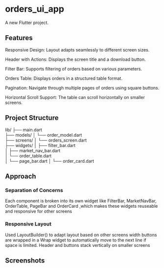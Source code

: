 # orders_ui_app

A new Flutter project.

## Features

Responsive Design: Layout adapts seamlessly to different screen sizes.

Header with Actions: Displays the screen title and a download button.

Filter Bar: Supports filtering of orders based on various parameters.

Orders Table: Displays orders in a structured table format.

Pagination: Navigate through multiple pages of orders using square buttons.

Horizontal Scroll Support: The table can scroll horizontally on smaller screens.

## Project Structure
lib/
├── main.dart                 
├── models/
│   └── order_model.dart     
├── screens/
│   └── orders_screen.dart    
├── widgets/
│   ├── filter_bar.dart       
│   ├── market_nav_bar.dart   
│   └── order_table.dart   
│   └── page_bar.dart
│   └── order_card.dart   

## Approach

### Separation of Concerns
Each component is broken into its own widget  like FilterBar, MarketNavBar, OrderTable, PageBar and OrderCard ,which makes these widgets reuseable and responsive for other screens
### Responsive Layout

Used LayoutBuilder() to adapt layout based on other screens width
buttons are wrapped in a Wrap widget to automatically move to the next line if space is limited.
Header and buttons stack vertically on smaller screens

## Screenshots


